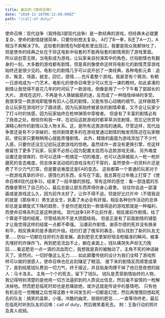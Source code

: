 ```yaml
---
title: 最后的《使命召唤》
date: "2010-12-18T06:12:00.000Z"
path: "/call-of-duty/"
---
```

使命召唤：现代战争（我特指3部现代战争）是一款经典的游戏，但经典未必就要复杂，使命的剧情就很简单，只要你别想太复杂。
A打了B一拳，B还了A一刀，A相当不爽解决了B。
这俗套的剧情在N部电影里出现过，我要是观众我都快吐了，但是使命的经典之处在于将这电影中俗套的不能再俗套的剧情用到了游戏里面。
所以说创意无限，当电影成为游戏，让玩家亲自扮演其中的角色，烂俗剧情也有翻身的一刻。大多数的游戏都有剧情，但是真的像使命这样将电影化的剧情贯穿游戏始终还是很少见的。电影化的剧情几乎可以说开创了一类经典，各种电影元素：追杀，叛变，场面，蜕变，回忆，感情……充斥着整个游戏。我甚至有个猜测，有朝一日游戏成为一门艺术，电影化的使命召唤至少可以充当一课的教材。如此紧凑的剧情让我觉得不是花几年的时间玩了一款游戏，倒像是用了一个下午看了部超长的大片。
游戏在这时，不再是令人猜破脑筋的迷，反而成了一种隐隐绰绰的享受。我很享受一款游戏即能够有扣人心弦的剧情，又能有惊心动魄的细节。这样做既不会让玩家在游戏时少了跟进感，因为玩家始终被紧张的剧情牵着，又不会让玩家少了打斗时的快感，因为玩家始终在枪林弹雨中穿梭者。
但是有了丰富的剧情必有了拖沓之处，相信你和我一样，在初玩这款游戏时都草草浏览剧情，而忘记欣赏导演精心制作的剧情以及人物关系。这，是所有这类游戏的通病。尽管这样，现代战争里还是有不少突破的，他将剧情更多的在游戏里通过剧情的触发而陈述在玩家眼前，使玩家只要稍稍用心就能弄懂剧情。
此外，精致的画面为游戏添加了不少代入感，只要你还没忘记初玩这款游戏的惊艳。虽然续作一直没有更换引擎，但这样做留住了更多了玩家，玩家不必担心因为配置太低而与这款游戏无缘。
另外难度设置还是很爽的，你可以选择一枪搞定一切的难度，也可以选择被敌人一枪一枪折磨死的变态难度。但总体来说动视的游戏没有打不穿的，虽然使命一的资料片还是费了不少力气打穿。但是要说难度还是EA的变态。
这些都算一个普通的玩家对于一款游戏真挚的评价，感情化的东西，全写在下面。我总算在过年晚上打穿了《使命召唤8现代战争3》，结束了一段辛酸的旅程。常有这样的感觉：看一部连载的东西像是寄托了自己的心，最后总能让部东西弄得你身心疲惫。
往往你会追一部漫画或是游戏这么久，因为前作太好了，让你不得不追。但是好比烂片中（不错我说的就是《那些年》）男生追女生，执着了未必会有好报。相反各种创作活动的总体却总是呈螺旋式下降的趋势，于是你还能找到一款值得追的游戏那就是一种福利，而使命召唤系列正是这种游戏。
现代战争3并不比前作差，相反接前作剧情，给了个算是不错的结尾，尽管结局并不是大团圆结局。
但是正是有了前面剧情的铺垫才让我觉得这样的结尾一点都不牵强。
沿袭前作剧情，谢菲尔德的死并没有换来和平，相反换来的是矛盾的升级。纽约打退了俄军的袭击，钱队找到了新的队友尤里……仿似一切都在往好的方面发展。直到肥皂尤里架好阻击枪瞄准的瞬间，被事先埋好的炸弹炸飞，再到肥皂流血不止，躺在桌面上，钱队痛哭失声却无力挽回……看这肥皂一点一滴的流血而亡，我想我是真的被触动了，主角不死的神话破灭了。突然间，一切好像这么无力……
如此颠覆传统的设计为我们诠释了游戏照样可以做的很感人，使命召唤也在此刻赚足了眼泪。
接下来的剧情反而顺里成章了，直到结尾钱队费劲一切力气，终于接近，并且贴身肉搏干掉了他日思夜想的敌人：马卡洛夫。
主角一个个的死去，留下了钱队。
钱队是贯穿剧情始终的人物，我记得特别清楚的是他用一切方法逼抓到的人质说出信息，然后毫不留情的一枪解决掉他。然而肥皂临死时却也是悲痛欲绝，或许这就是传说中的基情吧。
只有他有机会在一觉睡醒之后觉得这数十年间发生的一切都是幻觉，然后再慢慢回想起死去的队友：搞笑的盖斯，小强，冷酷的幽灵，弱弱的肥皂……一直等待终老，最后在临死时听到队友的召唤：call of duty，然后微笑着死去。
附：王鱼行动的照片及真人视频。
